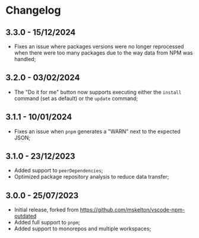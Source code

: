 # Changelog

## 3.3.0 - 15/12/2024

- Fixes an issue where packages versions were no longer reprocessed when there were too many packages due to the way data from NPM was handled;

## 3.2.0 - 03/02/2024

- The "Do it for me" button now supports executing either the `install` command (set as default) or the `update` command;

## 3.1.1 - 10/01/2024

- Fixes an issue when `pnpm` generates a "WARN" next to the expected JSON;

## 3.1.0 - 23/12/2023

- Added support to `peerDependencies`;
- Optimized package repository analysis to reduce data transfer;

## 3.0.0 - 25/07/2023

- Initial release, forked from https://github.com/mskelton/vscode-npm-outdated
- Added full support to `pnpm`;
- Added support to monorepos and multiple workspaces;
